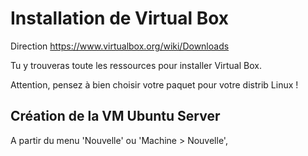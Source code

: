 # Installation de Virtual Box

Direction https://www.virtualbox.org/wiki/Downloads

Tu y trouveras toute les ressources pour installer Virtual Box.

Attention, pensez à bien choisir votre paquet pour votre distrib Linux !

## Création de la VM Ubuntu Server

A partir du menu 'Nouvelle' ou 'Machine > Nouvelle',